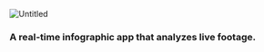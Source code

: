 
![Untitled](https://github.com/KhalidAlnujaidi/Graduation-Project/assets/93127443/924bd77c-207a-4d31-be31-435f53fc2636)

### A real-time infographic app that analyzes live footage.
